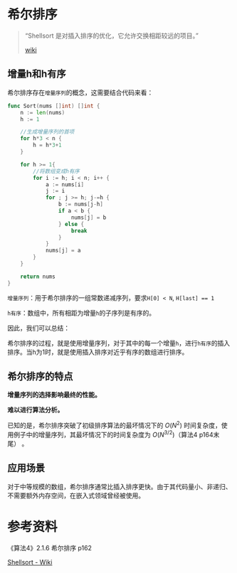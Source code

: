 # 希尔排序

>“Shellsort 是对插入排序的优化，它允许交换相距较远的项目。”
>
>[wiki](https://en.wikipedia.org/wiki/Shellsort#Description)

## 增量h和h有序

希尔排序存在`增量序列`的概念，这需要结合代码来看：

```go
func Sort(nums []int) []int {
	n := len(nums)
    h := 1

    //生成增量序列的首项
    for h*3 < n {
        h = h*3+1
    }

    for h >= 1{
        //将数组变成h有序
        for i := h; i < n; i++ {
            a := nums[i]
            j := i
            for ; j >= h; j-=h {
                b := nums[j-h]
                if a < b {
                    nums[j] = b
                } else {
                    break
                }
            }
            nums[j] = a
        }
    }

	return nums
}
```

`增量序列`：用于希尔排序的一组常数递减序列，要求`H[0] < N`, `H[last] == 1`

`h有序`：数组中，所有相距为增量`h`的子序列是有序的。

因此，我们可以总结：

希尔排序的过程，就是使用增量序列，对于其中的每一个增量`h`，进行`h有序`的插入排序。当h为1时，就是使用插入排序对近乎有序的数组进行排序。

## 希尔排序的特点

**增量序列的选择影响最终的性能。**

**难以进行算法分析。**

已知的是，希尔排序突破了初级排序算法的最坏情况下的 $O(N^2)$ 时间复杂度，使用例子中的增量序列，其最坏情况下的时间复杂度为 $O(N^{3/2})$（算法4 p164末尾） 。

## 应用场景

对于中等规模的数组，希尔排序通常比插入排序更快。由于其代码量小、非递归、不需要额外内存空间，在嵌入式领域曾经被使用。

# 参考资料

《算法4》2.1.6 希尔排序 p162

[Shellsort - Wiki](https://en.wikipedia.org/wiki/Shellsort)